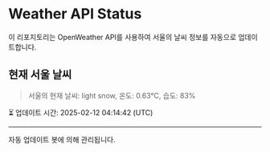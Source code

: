 
# Weather API Status

이 리포지토리는 OpenWeather API를 사용하여 서울의 날씨 정보를 자동으로 업데이트합니다.

## 현재 서울 날씨
> 서울의 현재 날씨: light snow, 온도: 0.63°C, 습도: 83%

⏳ 업데이트 시간: 2025-02-12 04:14:42 (UTC)

---
자동 업데이트 봇에 의해 관리됩니다.

